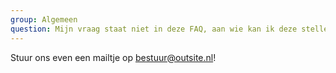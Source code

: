 ```yaml
---
group: Algemeen
question: Mijn vraag staat niet in deze FAQ, aan wie kan ik deze stellen?
---
```


Stuur ons even een mailtje op bestuur@outsite.nl!
